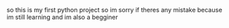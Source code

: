 so this is my first python project so im sorry if theres any mistake because im still learning and im also a begginer 
